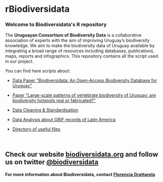 # rBiodiversidata

### Welcome to Biodiversidata's R repository

The **Uruguayan Consortium of Biodiversity Data** is a collaborative association of experts with the aim of improving Uruguay’s biodiversity knowledge.
We aim to  make the biodiversity data of Uruguay available by integrating a broad range of resources including databases, publications, maps, reports and infographics. This repository contains all the script used in our project.

You can find here scripts about:
  - [Data Paper "Biodiversidata: An Open-Access Biodiversity Database for Uruguay"](/Data%20Paper%20Scripts)
  - [Paper "Large-scale patterns of vertebrate biodiversity of Uruguay: are biodiversity hotspots real or fabricated?"](/)

  - [Data Cleaning & Standardisation](/Useful%20Scripts)
  - [Data Analysis about GBIF records of Latin America](/GBIF%20Latin%20America)
  - [Directory of useful files](/Useful%20files)


<br>

## Check our website [biodiversidata.org](https://biodiversidata.org/) and follow us on twitter [@biodiversidata](https://twitter.com/biodiversidata)  

#### For more information about Biodiversidata, contact [Florencia Grattarola](mailto:flograttarola@gmail.com)  
